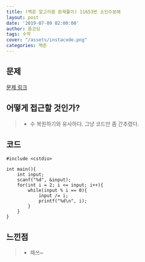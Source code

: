 ```yaml
---
title: (백준 알고리즘 문제풀이) 11653번 소인수분해
layout: post
date: '2019-07-09 02:00:00'
author: 줌코딩
tags: 수학
cover: "/assets/instacode.png"
categories: 백준
---
```


## 문제

[문제 링크](https://www.acmicpc.net/problem/11653)

## 어떻게 접근할 것인가?

>* 수 복원하기와 유사하다. 그냥 코드만 좀 간추렸다.


## 코드

    #include <cstdio>

    int main(){
        int input;
        scanf("%d", &input);    
        for(int i = 2; i <= input; i++){
            while(input % i == 0){
                input /= i;
                printf("%d\n", i);
            }
        } 
    }


## 느낀점

>* 패쓰~
